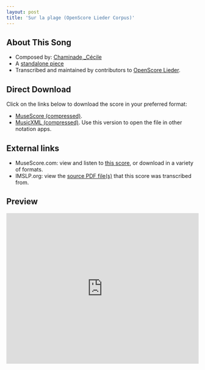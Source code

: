 ```yaml
---
layout: post
title: 'Sur la plage (OpenScore Lieder Corpus)'
---
```


## About This Song

- Composed by: [Chaminade,_Cécile](https://fourscoreandmore.org/openscore/lieder/Chaminade,_Cécile)
- A [standalone piece](https://fourscoreandmore.org/openscore/lieder/Chaminade,_Cécile/_)
- Transcribed and maintained by contributors to [OpenScore Lieder].

[OpenScore Lieder]: https://musescore.com/openscore-lieder-corpus

## Direct Download

Click on the links below to download the score in your preferred format:
- [MuseScore (compressed)](https://github.com/openscore/lieder/blob/main/scores/Chaminade,_Cécile/_/Sur_la_plage/lc5000363.mscz?raw=true).
- [MusicXML (compressed)](https://github.com/openscore/lieder/blob/main/scores/Chaminade,_Cécile/_/Sur_la_plage/lc5000363.mxl?raw=true). Use this version to open the file in other notation apps.

## External links

- MuseScore.com: view and listen to [this score][MuseScore], or download in a variety of formats.
- IMSLP.org: view the [source PDF file(s)][IMSLP] that this score was transcribed from.

[MuseScore]: https://musescore.com/score/5000363
[IMSLP]: https://imslp.org/wiki/Special:ReverseLookup/154229

## Preview

<iframe width="100%" height="394" src="https://musescore.com/openscore-lieder-corpus/scores/5000363/embed" frameborder="0" allowfullscreen allow="autoplay; fullscreen"></iframe>
